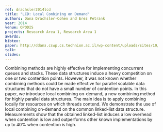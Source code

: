 ```yaml
---
ref: drachsler2014lcd
title: "LCD: Local Combining on Demand"
authors: Dana Drachsler-Cohen and Erez Petrank
year: 2014
venue: OPODIS
projects: Research Area 1, Research Area 1
awards:
bibtex: 
paper: http://ddana.cswp.cs.technion.ac.il/wp-content/uploads/sites/19/2015/12/LCD.pdf
talk: 
slides: 
---
```


Combining methods are highly effective for implementing concurrent queues and stacks. These data structures induce a heavy competition on one or two contention points. However, it was not known whether combining methods could be made effective for parallel scalable data structures that do not have a small number of contention points. In this paper, we introduce local combining on-demand, a new combining method for highly parallel data structures. The main idea is to apply combining locally for resources on which threads contend. We demonstrate the use of local combining on-demand on the common linked-list data structure. Measurements show that the obtained linked-list induces a low overhead when contention is low and outperforms other known implementations by up to 40% when contention is high.

